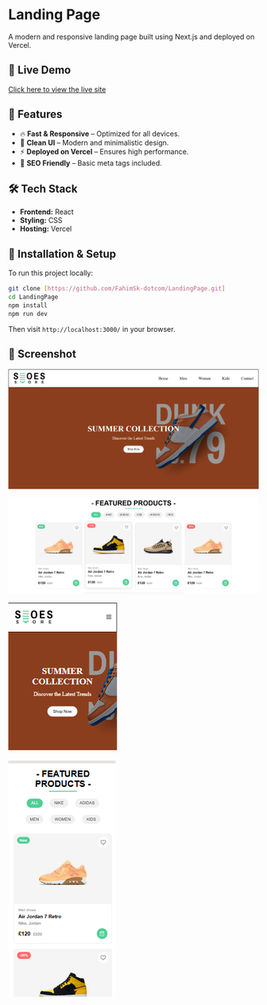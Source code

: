 # Landing Page

A modern and responsive landing page built using Next.js and deployed on Vercel.

## 🚀 Live Demo

[Click here to view the live site](https://landing-page-ochre-sigma-96.vercel.app/)

## 📌 Features

- 🔥 **Fast & Responsive** – Optimized for all devices.
- 🎨 **Clean UI** – Modern and minimalistic design.
- ⚡ **Deployed on Vercel** – Ensures high performance.
- 📜 **SEO Friendly** – Basic meta tags included.

## 🛠 Tech Stack

- **Frontend:**  React
- **Styling:**  CSS 
- **Hosting:** Vercel

## 📂 Installation & Setup

To run this project locally:

```bash
git clone [https://github.com/FahimSk-dotcom/LandingPage.git]
cd LandingPage
npm install
npm run dev
```

Then visit `http://localhost:3000/` in your browser.

## 📸 Screenshot

![Landing Page Screenshot](public/screenshot.png)

![Features Page Screenshot](public/screenshot2.png)

![Mobile View Screenshot](public/screenshot3.png)

![Features Page MobileView Screenshot](public/screenshot4.png)

